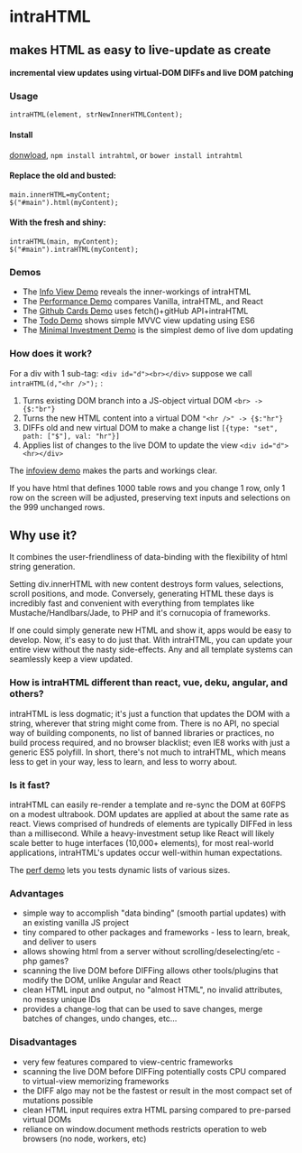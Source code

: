 # intraHTML
## makes HTML as easy to live-update as create

#### incremental view updates using virtual-DOM DIFFs and live DOM patching


### Usage

`intraHTML(element, strNewInnerHTMLContent);` <br />

#### Install
[donwload](https://raw.githubusercontent.com/rndme/intraHTML/master/intrahtml.min.js), `npm install intrahtml`,  or `bower install intrahtml`

#### Replace the old and busted:
` main.innerHTML=myContent; ` <br />
` $("#main").html(myContent); `

#### With the fresh and shiny:
` intraHTML(main, myContent); ` <br />
` $("#main").intraHTML(myContent); `


### Demos
* The [Info View Demo](http://danml.com/intrahtml/demos/infoview/) reveals the inner-workings of intraHTML
* The [Performance Demo](http://danml.com/intrahtml/demos/perf/) compares Vanilla, intraHTML, and React
* The [Github Cards Demo](http://danml.com/intrahtml/demos/githubcards/) uses fetch()+gitHub API+intraHTML
* The [Todo Demo](http://danml.com/intrahtml/demos/todo/) shows simple MVVC view updating using ES6
* The [Minimal Investment Demo](http://danml.com/intrahtml/demos/minimal/) is the simplest demo of live dom updating

### How does it work?

For a div with 1 sub-tag: `<div id="d"><br></div>` suppose we call `intraHTML(d,"<hr />");` : 

1. Turns existing DOM branch into a JS-object virtual DOM  ` <br> -> {$:"br"} `
2. Turns the new HTML content into a virtual DOM  ` "<hr />" -> {$:"hr"} `
3. DIFFs old and new virtual DOM to make a change list  ` [{type: "set", path: ["$"], val: "hr"}] `
4. Applies list of changes to the live DOM to update the view ` <div id="d"><hr></div> `

The [infoview demo](http://danml.com/intrahtml/demos/infoview/) makes the parts and workings clear.


If you have html that defines 1000 table rows and you change 1 row, only 1 row on the screen will be adjusted, preserving text inputs and selections on the 999 unchanged rows.



## Why use it?
It combines the user-friendliness of data-binding with the flexibility of html string generation.

Setting div.innerHTML with new content destroys form values, selections, scroll positions, and mode. Conversely, generating HTML these days is incredibly fast and convenient with everything from templates like Mustache/Handlbars/Jade, to PHP and it's cornucopia of frameworks. 

If one could simply generate new HTML and show it, apps would be easy to develop. Now, it's easy to do just that. With intraHTML, you can update your entire view without the nasty side-effects. Any and all template systems can seamlessly keep a view updated. 



### How is intraHTML different than react, vue, deku, angular, and others?
intraHTML is less dogmatic; it's just a function that updates the DOM with a string, wherever that string might come from. There is no API, no special way of building components, no list of banned libraries or practices, no build process required, and no browser blacklist; even IE8 works with just a generic ES5 polyfill. In short, there's not much to intraHTML, which means less to get in your way, less to learn, and less to worry about.


### Is it fast?
intraHTML can easily re-render a template and re-sync the DOM at 60FPS on a modest ultrabook. DOM updates are applied at about the same rate as react. Views comprised of hundreds of elements are typically DIFFed in less than a millisecond. While a heavy-investment setup like React will likely scale better to huge interfaces (10,000+ elements), for most real-world applications, intraHTML's updates occur well-within human expectations.

The [perf demo](http://danml.com/intrahtml/demos/perf/) lets you tests dynamic lists of various sizes.



### Advantages
* simple way to accomplish "data binding" (smooth partial updates) with an existing vanilla JS project
* tiny compared to other packages and frameworks - less to learn, break, and deliver to users
* allows showing html from a server without scrolling/deselecting/etc - php games?
* scanning the live DOM before DIFFing allows other tools/plugins that modify the DOM, unlike Angular and React
* clean HTML input and output, no "almost HTML", no invalid attributes, no messy unique IDs
* provides a change-log that can be used to save changes, merge batches of changes, undo changes, etc... 

### Disadvantages
 * very few features compared to view-centric frameworks
 * scanning the live DOM before DIFFing potentially costs CPU compared to virtual-view memorizing frameworks
 * the DIFF algo may not be the fastest or result in the most compact set of mutations possible
 * clean HTML input requires extra HTML parsing compared to pre-parsed virtual DOMs
 * reliance on window.document methods restricts operation to web browsers (no node, workers, etc)
